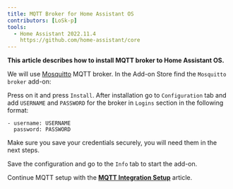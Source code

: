 ```yaml
---
title: MQTT Broker for Home Assistant OS
contributors: [LoSk-p]
tools:
  - Home Assistant 2022.11.4
    https://github.com/home-assistant/core
---
```


**This article describes how to install MQTT broker to Home Assistant OS.**

We will use [Mosquitto](https://mosquitto.org/) MQTT broker. In the Add-on Store find the `Mosquitto broker` add-on:

<robo-wiki-picture src="home-assistant/mosquitto-addon.jpg" />

Press on it and press `Install`. After installation go to `Configuration` tab and add `USERNAME` and `PASSWORD` for the broker in `Logins` section in the following format:

<code-helper copy additionalLine="Mosquitto Broker Options">

```
- username: USERNAME
  password: PASSWORD
```

</code-helper>

<robo-wiki-note type="warning">
  
  Make sure you save your credentials securely, you will need them in the next steps.
  
</robo-wiki-note>

<robo-wiki-picture src="home-assistant/mosquitto-addon-conf.jpg" />

Save the configuration and go to the `Info` tab to start the add-on.

<robo-wiki-picture src="home-assistant/mosquitto-addon-start.jpg" />

Continue MQTT setup with the [**MQTT Integration Setup**](/docs/mqtt-integration) article.